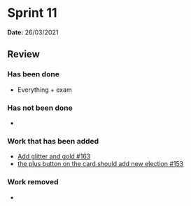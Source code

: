 # Sprint 11

**Date:** 26/03/2021

## Review

### Has been done

- Everything + exam

### Has not been done

- 

### Work that has been added

- [Add glitter and gold #163](https://github.com/anovote/frontend/pull/163)
- [the plus button on the card should add new election #153](https://github.com/anovote/frontend/issues/153)

### Work removed

- 

